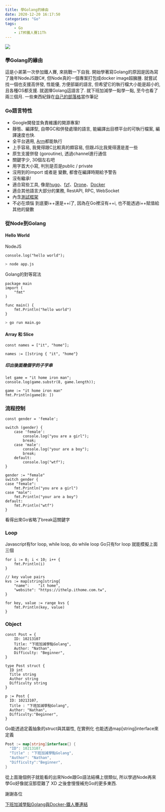 ```yaml
---
title: 學Golang的緣由
date: 2020-12-20 16:17:50
categories: "Go"
tags:
    - Go
    - iT邦鐵人賽11Th
---
```

![](https://i.imgur.com/DNWjAse.gif)
### 學Golang的緣由
<!-- more -->
這是小弟第一次參加鐵人賽, 來挑戰一下自我.
開始學著寫Golang的原因是因為寫了幾年NodeJS跟C#, 
但Node真的一個專案打包成docker image超臃腫.
就嘗試找一個也支援高併發, 性能優, 方便部屬的語言, 
但希望它的執行檔大小能是超小的, 且各種OS都支援.
就選擇Golang這語言了.
就下班加減學一點學一點, 至今也看了兩三個月.
一些東西紀錄在[自己的部落格](https://tedmax100.github.io/)當作筆記


### Go語言特性
- Google開發並負責維護的開源專案!
-  靜態、編譯型, 自帶GC和併發處理的語言, 能編譯出目標平台的可執行檔案, 編譯速度也快.
-  全平台適用, [Arm](https://github.com/golang/go/wiki/GoArm?fbclid=IwAR0Hz1xEpTuLCVoxJhSGY_rRj0ivwITuQr6cezd8elYMeLJu7-P4mSIiY5E)都能執行
-  上手容易, 我覺得跟C比較真的頗容易,  但跟JS比我覺得還是差一些
-  原生支援併發 (goroutine), 透過channel進行通信
-  關鍵字少, 30個左右吧
-  用字首大小寫, 判別是否是public / private
-  沒用到的import 或者是 變數, 都會在編譯時期給予警告
-  沒有繼承!
- 適合寫些工具, 像是[hugo](https://gohugo.io/)、[fzf](https://github.com/junegunn/fzf)、[Drone](https://github.com/drone/drone)、[Docker](https://github.com/docker)
- 適合其他語言大部分的業務, RestAPI, RPC, WebSocket
- 內含[測試框架](https://golang.org/pkg/testing/)
- 不必在煩惱 到底要i++還是++i了, 因為在Go裡沒有++i, 也不能透過i++賦值給其他的變數

### 從Node到Golang
#### Hello World 
NodeJS
```javascript=1
console.log("hello world");
```
```bash
> node app.js
```

Golang的對等寫法
```go=1
package main
import (
    "fmt"
)

func main() {
    fmt.Println("hello world")
}
```
```bash
> go run main.go
```

#### Array 和 Slice
```javascript=1
const names = ["it", "home"];
```

```go=1
names := []string { "it", "home"}
```

##### 印出後面幾個字的子字串
```javascript=1
let game = "it home iron man";
console.log(game.substr(8, game.length));
```
```go=1
game := "it home iron man"
fmt.Println(game[8: ])
```

### 流程控制
```javascript=1
const gender = 'female';

switch (gender) {
    case 'female':
        console.log("you are a girl");
        break;
    case 'male':
        console.log("your are a boy");
        break;
    default:
        console.log("wtf");
}
```
```go=1
gender := "female"
switch gender {
case "female":
    fmt.Println("you are a girl")
case "male":
    fmt.Println("your are a boy")
default:
    fmt.Println("wtf")
}
```
看得出來Go省略了break這關鍵字

### Loop
Javascript有for loop, while loop, do while loop
Go只有for loop 就能模擬上面三個
```go=1
for i := 0; i < 10; i++ {
    fmt.Println(i)
}

// key value pairs
kvs := map[string]string{
    "name":    "it home",
    "website": "https://ithelp.ithome.com.tw",
}

for key, value := range kvs {
    fmt.Println(key, value)
}
```

### Object
```javascript=1
const Post = {
    ID: 10213107
    Title: "下班加減學點Golang",
    Author: "Nathan",
    Difficulty: "Beginner",
}
```
```go=1
type Post struct {
  ID int
  Title string
  Author string
  Difficulty string
}

p := Post {
  ID: 10213107,
  Title : "下班加減學點Golang",
  Author: "Nathan",
  Difficulty:"Beginner",
}
```
Go能透過定義抽象的struct與其屬性, 在實例化
也能透過map[string]interface來定義
```go
Post := map[string]interface{} {
  "ID": 10213107,
  "Title" : "下班加減學點Golang",
  "Author": "Nathan",
  "Difficulty":"Beginner",
}
```

從上面幾個例子就能看的出來Node跟Go語法結構上很類似, 
所以學過Node再來學Go好像就沒那麼難了 XD
之後會慢慢補充Go的更多東西. 

謝謝各位

[下班加減學點Golang與Docker-鐵人賽連結](https://ithelp.ithome.com.tw/users/20104930/ironman/2647)